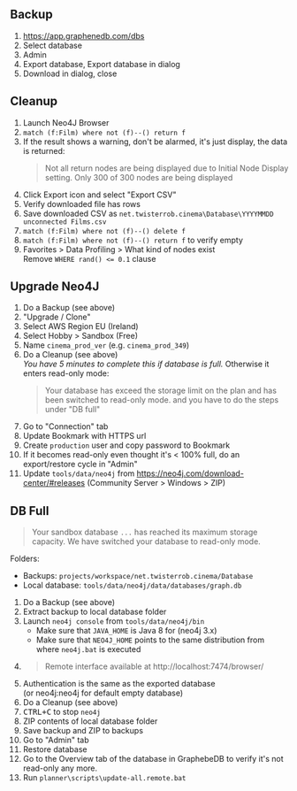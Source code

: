 ## Backup
1. https://app.graphenedb.com/dbs
1. Select database
1. Admin
1. Export database, Export database in dialog
1. Download in dialog, close

## Cleanup
1. Launch Neo4J Browser
1. `match (f:Film) where not (f)--() return f`
1. If the result shows a warning, don't be alarmed, it's just display, the data is returned:  
    > Not all return nodes are being displayed due to Initial Node Display setting. Only 300 of 300 nodes are being displayed
1. Click Export icon and select "Export CSV"
1. Verify downloaded file has rows
1. Save downloaded CSV as `net.twisterrob.cinema\Database\YYYYMMDD unconnected Films.csv`
1. `match (f:Film) where not (f)--() delete f`
1. `match (f:Film) where not (f)--() return f` to verify empty
1. Favorites > Data Profiling > What kind of nodes exist  
   Remove `WHERE rand() <= 0.1` clause

## Upgrade Neo4J
1. Do a Backup (see above)
1. "Upgrade / Clone"
1. Select AWS Region EU (Ireland)
1. Select Hobby > Sandbox (Free)
1. Name `cinema_prod_ver` (e.g. `cinema_prod_349`)
1. Do a Cleanup (see above)  
   *You have 5 minutes to complete this if database is full.* Otherwise it enters read-only mode:  
   > Your database has exceed the storage limit on the plan and has been switched to read-only mode.
   and you have to do the steps under "DB full"
1. Go to "Connection" tab
1. Update Bookmark with HTTPS url
1. Create `production` user and copy password to Bookmark
1. If it becomes read-only even thought it's < 100% full, do an export/restore cycle in "Admin"
1. Update `tools/data/neo4j` from https://neo4j.com/download-center/#releases (Community Server > Windows > ZIP)

## DB Full
> Your sandbox database `...` has reached its maximum storage capacity.
We have switched your database to read-only mode.

Folders:
 * Backups: `projects/workspace/net.twisterrob.cinema/Database`
 * Local database: `tools/data/neo4j/data/databases/graph.db`

1. Do a Backup (see above)
1. Extract backup to local database folder
1. Launch `neo4j console` from `tools/data/neo4j/bin`
   * Make sure that `JAVA_HOME` is Java 8 for (neo4j 3.x)
   * Make sure that `NEO4J_HOME` points to the same distribution from where `neo4j.bat` is executed
1. > Remote interface available at http://localhost:7474/browser/
1. Authentication is the same as the exported database  
   (or neo4j:neo4j for default empty database)
1. Do a Cleanup (see above)
1. <kbd>CTRL+C</kbd> to stop `neo4j`
1. ZIP contents of local database folder
1. Save backup and ZIP to backups
1. Go to "Admin" tab
1. Restore database
1. Go to the Overview tab of the database in GraphebeDB to verify it's not read-only any more.
1. Run `planner\scripts\update-all.remote.bat`

